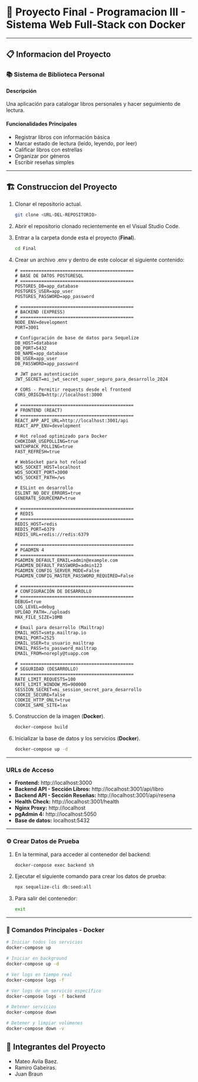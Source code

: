 # 🚀 Proyecto Final - Programacion III - Sistema Web Full-Stack con Docker

---

## 📋 Informacion del Proyecto

### 📚 Sistema de Biblioteca Personal

#### Descripción
Una aplicación para catalogar libros personales y hacer seguimiento de lectura.

#### Funcionalidades Principales
- Registrar libros con información básica
- Marcar estado de lectura (leído, leyendo, por leer)
- Calificar libros con estrellas
- Organizar por géneros
- Escribir reseñas simples

---

## 🏗️ Construccion del Proyecto

1. Clonar el repositorio actual.

    ```bash
    git clone <URL-DEL-REPOSITORIO>
    ```
2. Abrir el repositorio clonado recientemente en el Visual Studio Code.

3. Entrar a la carpeta donde esta el proyecto (**Final**).
    ```bash
    cd Final
    ```
4. Crear un archivo .env y dentro de este colocar el siguiente contenido:

    ```env
    # ===========================================
    # BASE DE DATOS POSTGRESQL
    # ===========================================
    POSTGRES_DB=app_database
    POSTGRES_USER=app_user
    POSTGRES_PASSWORD=app_password

    # ===========================================
    # BACKEND (EXPRESS)
    # ===========================================
    NODE_ENV=development
    PORT=3001

    # Configuración de base de datos para Sequelize
    DB_HOST=database
    DB_PORT=5432
    DB_NAME=app_database
    DB_USER=app_user
    DB_PASSWORD=app_password

    # JWT para autenticación
    JWT_SECRET=mi_jwt_secret_super_seguro_para_desarrollo_2024

    # CORS - Permitir requests desde el frontend
    CORS_ORIGIN=http://localhost:3000

    # ===========================================
    # FRONTEND (REACT)
    # ===========================================
    REACT_APP_API_URL=http://localhost:3001/api
    REACT_APP_ENV=development

    # Hot reload optimizado para Docker
    CHOKIDAR_USEPOLLING=true
    WATCHPACK_POLLING=true
    FAST_REFRESH=true

    # WebSocket para hot reload
    WDS_SOCKET_HOST=localhost
    WDS_SOCKET_PORT=3000
    WDS_SOCKET_PATH=/ws

    # ESLint en desarrollo
    ESLINT_NO_DEV_ERRORS=true
    GENERATE_SOURCEMAP=true

    # ===========================================
    # REDIS
    # ===========================================
    REDIS_HOST=redis
    REDIS_PORT=6379
    REDIS_URL=redis://redis:6379

    # ===========================================
    # PGADMIN 4
    # ===========================================
    PGADMIN_DEFAULT_EMAIL=admin@example.com
    PGADMIN_DEFAULT_PASSWORD=admin123
    PGADMIN_CONFIG_SERVER_MODE=False
    PGADMIN_CONFIG_MASTER_PASSWORD_REQUIRED=False

    # ===========================================
    # CONFIGURACIÓN DE DESARROLLO
    # ===========================================
    DEBUG=true
    LOG_LEVEL=debug
    UPLOAD_PATH=./uploads
    MAX_FILE_SIZE=10MB

    # Email para desarrollo (Mailtrap)
    EMAIL_HOST=smtp.mailtrap.io
    EMAIL_PORT=2525
    EMAIL_USER=tu_usuario_mailtrap
    EMAIL_PASS=tu_password_mailtrap
    EMAIL_FROM=noreply@tuapp.com

    # ===========================================
    # SEGURIDAD (DESARROLLO)
    # ===========================================
    RATE_LIMIT_REQUESTS=100
    RATE_LIMIT_WINDOW_MS=900000
    SESSION_SECRET=mi_session_secret_para_desarrollo
    COOKIE_SECURE=false
    COOKIE_HTTP_ONLY=true
    COOKIE_SAME_SITE=lax
    ```
5. Construccion de la imagen (**Docker**).
    ```bash
    docker-compose build
    ```
6. Inicializar la base de datos y los servicios (**Docker**).
    ```bash
    docker-compose up -d
    ```
---

### URLs de Acceso
- **Frontend:** http://localhost:3000
- **Backend API - Sección Libros:** http://localhost:3001/api/libro
- **Backend API - Sección Reseñas:** http://localhost:3001/api/resena
- **Health Check:** http://localhost:3001/health
- **Nginx Proxy:** http://localhost
- **pgAdmin 4:** http://localhost:5050
- **Base de datos:** localhost:5432

---

### ⚙️ Crear Datos de Prueba

1. En la terminal, para acceder al contenedor del backend:
    ```bash
    docker-compose exec backend sh
    ```
2. Ejecutar el siguiente comando para crear los datos de prueba:
    ```bash
    npx sequelize-cli db:seed:all
    ```
3. Para salir del contenedor:
    ```bash
    exit
    ```
    
---

### 🔧 Comandos Principales - Docker
```bash
# Iniciar todos los servicios
docker-compose up

# Iniciar en background
docker-compose up -d

# Ver logs en tiempo real
docker-compose logs -f

# Ver logs de un servicio específico
docker-compose logs -f backend

# Detener servicios
docker-compose down

# Detener y limpiar volúmenes
docker-compose down -v
```

## 👥 Integrantes del Proyecto

+ Mateo Avila Baez.
+ Ramiro Gabeiras.
+ Juan Braun
